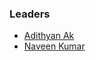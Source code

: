 ### Leaders

* [Adithyan Ak](mailto:adithyan.ak@owasp.org)
* [Naveen Kumar](mailto:naveen.kumar@owasp.org)


